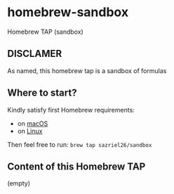 # homebrew-sandbox
Homebrew TAP (sandbox)

## DISCLAMER

As named, this homebrew tap is a sandbox of formulas

## Where to start?

Kindly satisfy first Homebrew requirements:
* on [macOS](https://docs.brew.sh/Installation#macos-requirements)
* on [Linux](https://docs.brew.sh/Homebrew-on-Linux#requirements)

Then feel free to run:
`brew tap sazriel26/sandbox`

## Content of this Homebrew TAP

(empty)

